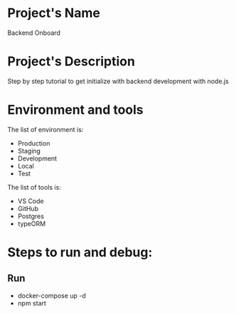 # Project's Name
Backend Onboard

# Project's Description
Step by step tutorial to get initialize with backend development with node.js

# Environment and tools
The list of environment is:

- Production
- Staging
- Development
- Local
- Test

The list of tools is:

- VS Code
- GitHub
- Postgres
- typeORM

# Steps to run and debug:
## Run
- docker-compose up -d
- npm start
